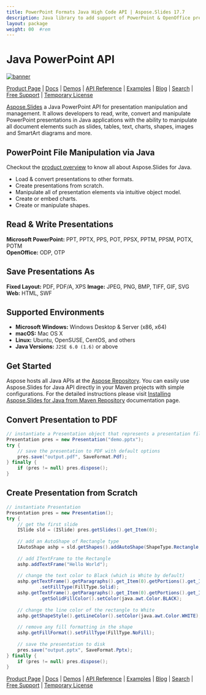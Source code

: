 ```yaml
---
title: PowerPoint Formats Java High Code API | Aspose.Slides 17.7
description: Java library to add support of PowerPoint & OpenOffice presentation formats within your Apps. Work with slides, shapes, charts, objects, controls, & much more.
layout: package
weight: 00	#rem
---
```


# Java PowerPoint API

[![banner](../aspose_slides-for-java-banner.png)](./)

[Product Page](https://products.aspose.com/slides/java) | [Docs](https://docs.aspose.com/slides/java/) | [Demos](https://products.aspose.app/slides/family) | [API Reference](https://apireference.aspose.com/slides/java) | [Examples](https://github.com/aspose-slides/Aspose.Slides-for-Java) | [Blog](https://blog.aspose.com/category/slides/) | [Search](https://search.aspose.com/) | [Free Support](https://forum.aspose.com/c/slides) | [Temporary License](https://purchase.aspose.com/temporary-license)

[Aspose.Slides](https://products.aspose.com/slides/java) a Java PowerPoint API for presentation manipulation and management. It allows developers to read, write, convert and manipulate PowerPoint presentations in Java applications with the ability to manipulate all document elements such as slides, tables, text, charts, shapes, images and SmartArt diagrams and more.

## PowerPoint File Manipulation via Java

Checkout the [product overview](https://docs.aspose.com/slides/java/product-overview/) to know all about Aspose.Slides for Java.

- Load & convert presentations to other formats.
- Create presentations from scratch. 
- Manipulate all of presentation elements via intuitive object model.
- Create or embed charts.
- Create or manipulate shapes.

## Read & Write Presentations

**Microsoft PowerPoint:** PPT, PPTX, PPS, POT, PPSX, PPTM, PPSM, POTX, POTM\
**OpenOffice:** ODP, OTP

## Save Presentations As

**Fixed Layout:** PDF, PDF/A, XPS
**Image:** JPEG, PNG, BMP, TIFF, GIF, SVG
**Web:** HTML, SWF

## Supported Environments

- **Microsoft Windows:** Windows Desktop & Server (x86, x64)
- **macOS:** Mac OS X
- **Linux:** Ubuntu, OpenSUSE, CentOS, and others
- **Java Versions:** `J2SE 6.0 (1.6)` or above

## Get Started

Aspose hosts all Java APIs at the [Aspose Repository](https://repository.aspose.com/webapp/#/artifacts/browse/tree/General/repo/com/aspose/aspose-slides). You can easily use Aspose.Slides for Java API directly in your Maven projects with simple configurations. For the detailed instructions please visit [Installing Aspose.Slides for Java from Maven Repository](https://docs.aspose.com/slides/java/installation/) documentation page.

## Convert Presentation to PDF

```java
// instantiate a Presentation object that represents a presentation file
Presentation pres = new Presentation("demo.pptx");
try {
    // save the presentation to PDF with default options
    pres.save("output.pdf", SaveFormat.Pdf);
} finally {
    if (pres != null) pres.dispose();
}
```

## Create Presentation from Scratch

```java
// instantiate Presentation
Presentation pres = new Presentation();
try {
    // get the first slide
    ISlide sld = (ISlide) pres.getSlides().get_Item(0);
    
    // add an AutoShape of Rectangle type
    IAutoShape ashp = sld.getShapes().addAutoShape(ShapeType.Rectangle, 150, 75, 150, 50);
    
    // add ITextFrame to the Rectangle
    ashp.addTextFrame("Hello World");
    
    // change the text color to Black (which is White by default)
    ashp.getTextFrame().getParagraphs().get_Item(0).getPortions().get_Item(0).getPortionFormat().getFillFormat()
            .setFillType(FillType.Solid);
    ashp.getTextFrame().getParagraphs().get_Item(0).getPortions().get_Item(0).getPortionFormat().getFillFormat()
            .getSolidFillColor().setColor(java.awt.Color.BLACK);
    
    // change the line color of the rectangle to White
    ashp.getShapeStyle().getLineColor().setColor(java.awt.Color.WHITE);
    
    // remove any fill formatting in the shape
    ashp.getFillFormat().setFillType(FillType.NoFill);
    
    // save the presentation to disk
    pres.save("output.pptx", SaveFormat.Pptx);
} finally {
    if (pres != null) pres.dispose();
}
```

[Product Page](https://products.aspose.com/slides/java) | [Docs](https://docs.aspose.com/slides/java/) | [Demos](https://products.aspose.app/slides/family) | [API Reference](https://apireference.aspose.com/slides/java) | [Examples](https://github.com/aspose-slides/Aspose.Slides-for-Java) | [Blog](https://blog.aspose.com/category/slides/) | [Search](https://search.aspose.com/) | [Free Support](https://forum.aspose.com/c/slides) | [Temporary License](https://purchase.aspose.com/temporary-license)
